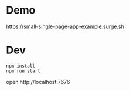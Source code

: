 # Demo
https://small-single-page-app-example.surge.sh

# Dev
```
npm install
npm run start
```

open http://localhost:7676